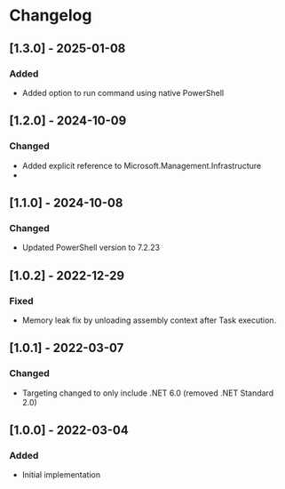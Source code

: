# Changelog

## [1.3.0] - 2025-01-08
### Added
- Added option to run command using native PowerShell

## [1.2.0] - 2024-10-09
### Changed
- Added explicit reference to Microsoft.Management.Infrastructure
- 
## [1.1.0] - 2024-10-08
### Changed
- Updated PowerShell version to 7.2.23

## [1.0.2] - 2022-12-29
### Fixed
- Memory leak fix by unloading assembly context after Task execution.

## [1.0.1] - 2022-03-07
### Changed
- Targeting changed to only include .NET 6.0 (removed .NET Standard 2.0)

## [1.0.0] - 2022-03-04
### Added
- Initial implementation
